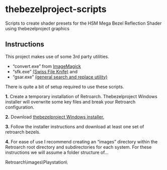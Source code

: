# thebezelproject-scripts
Scripts to create shader presets for the HSM Mega Bezel Reflection Shader using thebezelproject graphics

## Instructions

This project makes use of some 3rd party utilities.
* “convert.exe” from [ImageMagick](https://imagemagick.org/index.php)
* “sfk.exe” [(Swiss File Knife)](https://sourceforge.net/projects/swissfileknife/)
and
* “gsar.exe” [(general search and replace utility)](http://gnuwin32.sourceforge.net/packages/gsar.htm)

There is quite a bit of setup required to use these scripts.

**1.** Create a temporary installation of Retroarch. Thebezelproject Windows installer will overwrite some key files and break your Retroarch configuration.

**2.** Download [thebezelproject Windows installer.]( https://github.com/thebezelproject/BezelProject-Windows)

**3.** Follow the installer instructions and download at least one set of retroarch bezels.

**4.** For ease of use I recommend creating an “images” directory within the Retroarch root directory and subdirectories for each system. For these instructions we will assume a folder structure of…

Retroarch\images\Playstation\
